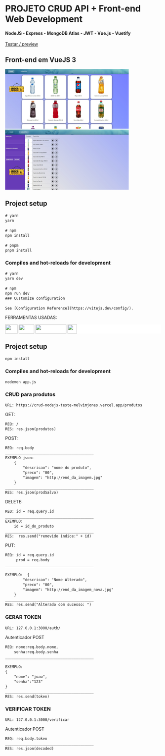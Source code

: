 # PROJETO CRUD API + Front-end Web Development
#### NodeJS - Express - MongoDB Atlas - JWT - Vue.js - Vuetify

<a href="https://front-end-lista-de-produtos-git-main-melvimjones.vercel.app/" rel="nofollow">Testar / preview</a>

## Front-end em VueJS 3
<div>
<img src="https://github.com/MelvimJones/Front-End_lista_de_produtos/blob/main/src/assets/Tela1.jpg" width="400">

<img src="https://github.com/MelvimJones/Front-End_lista_de_produtos/blob/main/src/assets/Tela2.jpg" width="400">
</div>

## Project setup

```
# yarn
yarn

# npm
npm install

# pnpm
pnpm install
```

### Compiles and hot-reloads for development

```
# yarn
yarn dev

# npm
npm run dev
### Customize configuration

See [Configuration Reference](https://vitejs.dev/config/).
```

FERRAMENTAS USADAS:

<div style="background-color:white">

<img align="center"  height="30" width="40" src="https://upload.wikimedia.org/wikipedia/commons/thumb/d/d9/Node.js_logo.svg/2560px-Node.js_logo.svg.png" style="max-width: 100%;">
<img align="center" height="30" width="50" src="https://www.edureka.co/blog/wp-content/uploads/2019/05/logo.png" style="max-width: 100%;">
<img align="center" height="30" width="100" src="https://upload.wikimedia.org/wikipedia/commons/thumb/9/93/MongoDB_Logo.svg/2560px-MongoDB_Logo.svg.png" style="max-width: 100%;">
<img align="center" height="30" width="30" src="https://ps.w.org/jwt-auth/assets/icon-256x256.png?rev=2298869" style="max-width: 100%;">
</div>



## Project setup
```
npm install
```

### Compiles and hot-reloads for development
```
nodemon app.js
```

### CRUD para produtos
```
URL: https://crud-nodejs-teste-melvimjones.vercel.app/produtos
```



GET: 
```
REQ: /
RES: res.json(produtos)
```
POST:
```
REQ: req.body
________________________________________
EXEMPLO json:
    {
        "descricao": "nome do produto",
        "preco": "00",
        "imagem": "http://end_da_imagem.jpg"
    }
________________________________________
RES: res.json(prodSalvo)
```
DELETE:
```
REQ: id = req.query.id
________________________________________
EXEMPLO:
    id = id_do_produto
________________________________________
RES:  res.send("removido indice:" + id)
```

PUT:
```
REQ: id = req.query.id
     prod = req.body
________________________________________

EXEMPLO:  {
        "descricao": "Nome Alterado",
        "preco": "00",
        "imagem": "http://end_da_imagem_nova.jpg"
    }
________________________________________
RES: res.send("Alterado com sucesso: ")
```

### GERAR TOKEN
```
URL: 127.0.0.1:3000/auth/
```
Autenticador POST
```
REQ: nome:req.body.nome,
    senha:req.body.senha
________________________________________

EXEMPLO:  
{
    "nome": "joao",
    "senha":"123"
}
________________________________________
RES: res.send(token)
```
### VERIFICAR TOKEN
```
URL: 127.0.0.1:3000/verificar
```
Autenticador POST
```
REQ: req.body.token
________________________________________
RES: res.json(decoded)
```
